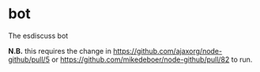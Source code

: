 bot
===

The esdiscuss bot

**N.B.** this requires the change in https://github.com/ajaxorg/node-github/pull/5 or https://github.com/mikedeboer/node-github/pull/82 to run.
